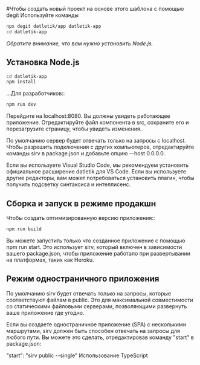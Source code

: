 #Чтобы создать новый проект на основе этого шаблона с помощью degit
Используйте команды

```bash
npx degit datletik/app datletik-app
cd datletik-app
```

*Обратите внимание, что вам нужно установить Node.js.*


## Установка Node.js


```bash
cd datletik-app
npm install
```

...Для разработчиков::

```bash
npm run dev
```

Перейдите на localhost:8080. Вы должны увидеть работающее приложение. Отредактируйте файл компонента в src, сохраните его и перезагрузите страницу, чтобы увидеть изменения.

По умолчанию сервер будет отвечать только на запросы с localhost. Чтобы разрешить подключения с других компьютеров, отредактируйте команды sirv в package.json и добавьте опцию --host 0.0.0.0.

Если вы используете Visual Studio Code, мы рекомендуем установить официальное расширение datletik для VS Code. Если вы используете другие редакторы, вам может потребоваться установить плагин, чтобы получить подсветку синтаксиса и интеллисенс.

## Сборка и запуск в режиме продакшн
Чтобы создать оптимизированную версию приложения::

```bash
npm run build
```

Вы можете запустить только что созданное приложение с помощью npm run start. Это использует sirv, который включен в зависимости вашего package.json, чтобы приложение работало при развертывании на платформах, таких как Heroku.


## Режим одностраничного приложения


По умолчанию sirv будет отвечать только на запросы, которые соответствуют файлам в public. Это для максимальной совместимости со статическими файловыми серверами, позволяющими развернуть ваше приложение где угодно.

Если вы создаете одностраничное приложение (SPA) с несколькими маршрутами, sirv должен быть способен отвечать на запросы для любого пути. Вы можете это сделать, отредактировав команду "start" в package.json:

"start": "sirv public --single"
Использование TypeScript
